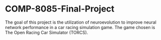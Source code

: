 # COMP-8085-Final-Project
The goal of this project is the utilization of neuroevolution to improve neural network performance in a car racing simulation game. The game chosen is The Open Racing Car Simulator (TORCS).
